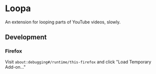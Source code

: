# Loopa

An extension for looping parts of YouTube videos, slowly.

## Development

### Firefox

Visit `about:debugging#/runtime/this-firefox` and click "Load Temporary Add-on..."
